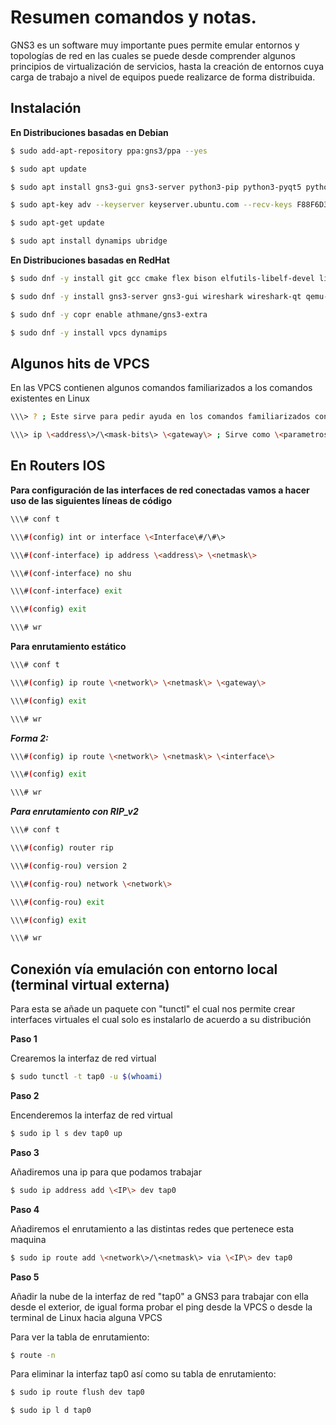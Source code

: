 # Resumen comandos y notas.

GNS3 es un software muy importante pues permite emular entornos y topologías de red en las cuales se puede desde comprender algunos principios de virtualización de servicios, hasta la creación de entornos cuya carga de trabajo a nivel de equipos puede realizarce de forma distribuida.

## Instalación ##

__En Distribuciones basadas en Debian__

```bash
$ sudo add-apt-repository ppa:gns3/ppa --yes

$ sudo apt update                                

$ sudo apt install gns3-gui gns3-server python3-pip python3-pyqt5 python3-pyqt5.qtsvg python3-pyqt5.qtwebsockets qemu qemu-kvm qemu-utils libvirt-clients libvirt-daemon-system virtinst wireshark xtightvncviewer apt-transport-https ca-certificates curl gnupg2 software-properties-common -y

$ sudo apt-key adv --keyserver keyserver.ubuntu.com --recv-keys F88F6D313016330404F710FC9A2FD067A2E3EF7B

$ sudo apt-get update

$ sudo apt install dynamips ubridge
```
__En Distribuciones basadas en RedHat__

```bash
$ sudo dnf -y install git gcc cmake flex bison elfutils-libelf-devel libuuid-devel libpcap-devel python3-tornado python3-netifaces python3-devel python-pip python3-setuptools python3-PyQt4 python3-zmq wireshark --skip-broken

$ sudo dnf -y install gns3-server gns3-gui wireshark wireshark-qt qemu-kvm qemu-system-x86

$ sudo dnf -y copr enable athmane/gns3-extra

$ sudo dnf -y install vpcs dynamips
```

## Algunos hits de VPCS ##


En las VPCS contienen algunos comandos familiarizados a los comandos existentes en Linux
```bash
\\\> ? ; Este sirve para pedir ayuda en los comandos familiarizados con la VPCS

\\\> ip \<address\>/\<mask-bits\> \<gateway\> ; Sirve como \<parametros\> los cuales describen lo siguiente "address" es la dirección IP que se le asignara a la VPCS "mask-bits" es la mascara de subred que se le asigna para la creación de redes a nivel local, recordemos que esta mascara va 0 a 32 bits (dependiendo el número de host de la red), "gateway" es la puerta de enlace de datos que generalmente procede de la dirección que pertenece al router, en algunas ocasiones es la primer dirección y en algunas es la ultima dirección, dependiendo como sea la comodidad
```

## En Routers IOS ##

__Para configuración de las interfaces de red conectadas vamos a hacer uso de las siguientes líneas de código__

```bash
\\\# conf t

\\\#(config) int or interface \<Interface\#/\#\>

\\\#(conf-interface) ip address \<address\> \<netmask\>

\\\#(conf-interface) no shu

\\\#(conf-interface) exit

\\\#(config) exit

\\\# wr
```

__Para enrutamiento estático__

```bash
\\\# conf t

\\\#(config) ip route \<network\> \<netmask\> \<gateway\>

\\\#(config) exit

\\\# wr
```

___Forma 2:___

```bash
\\\#(config) ip route \<network\> \<netmask\> \<interface\>

\\\#(config) exit

\\\# wr
```

___Para enrutamiento con RIP_v2___

```bash
\\\# conf t

\\\#(config) router rip

\\\#(config-rou) version 2

\\\#(config-rou) network \<network\>

\\\#(config-rou) exit

\\\#(config) exit

\\\# wr
```

## Conexión vía emulación con entorno local (terminal virtual externa) ##

Para esta se añade un paquete con "tunctl" el cual nos permite crear interfaces virtuales el cual solo es instalarlo de acuerdo a su distribución

__Paso 1__

Crearemos la interfaz de red virtual

```bash
$ sudo tunctl -t tap0 -u $(whoami)
```

__Paso 2__

Encenderemos la interfaz de red virtual

```bash
$ sudo ip l s dev tap0 up
```

__Paso 3__

Añadiremos una ip para que podamos trabajar

```bash
$ sudo ip address add \<IP\> dev tap0
```
__Paso 4__

Añadiremos el enrutamiento a las distintas redes que pertenece esta maquina

```bash
$ sudo ip route add \<network\>/\<netmask\> via \<IP\> dev tap0
```

__Paso 5__

Añadir la nube de la interfaz de red "tap0" a GNS3 para trabajar con ella desde el exterior, de igual forma probar el ping desde la VPCS o desde la terminal de Linux hacia alguna VPCS

Para ver la tabla de enrutamiento:

```bash
$ route -n
```

Para eliminar la interfaz tap0 así como su tabla de enrutamiento:

```bash
$ sudo ip route flush dev tap0

$ sudo ip l d tap0
```
